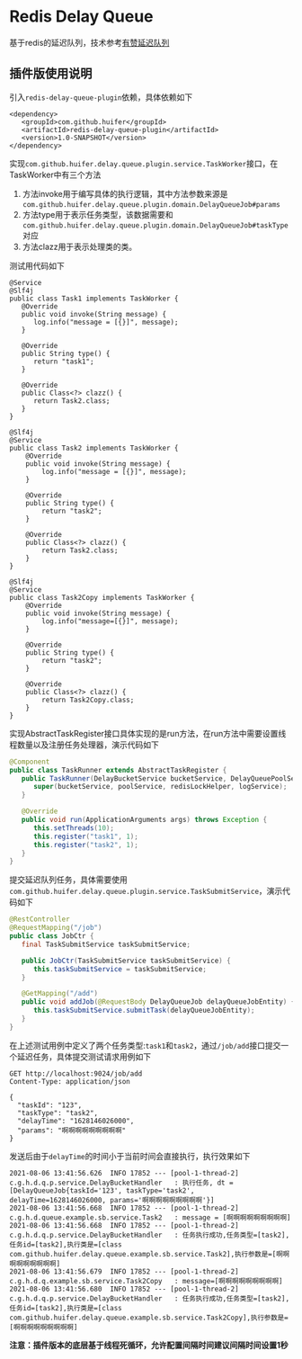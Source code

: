 # Redis Delay Queue 
基于redis的延迟队列，技术参考[有赞延迟队列](https://tech.youzan.com/queuing_delay/)

## 插件版使用说明

引入`redis-delay-queue-plugin`依赖，具体依赖如下

```
<dependency>
   <groupId>com.github.huifer</groupId>
   <artifactId>redis-delay-queue-plugin</artifactId>
   <version>1.0-SNAPSHOT</version>
</dependency>
```

实现`com.github.huifer.delay.queue.plugin.service.TaskWorker`接口，在TaskWorker中有三个方法

1. 方法invoke用于编写具体的执行逻辑，其中方法参数来源是`com.github.huifer.delay.queue.plugin.domain.DelayQueueJob#params`
2. 方法type用于表示任务类型，该数据需要和`com.github.huifer.delay.queue.plugin.domain.DelayQueueJob#taskType`对应
3. 方法clazz用于表示处理类的类。

测试用代码如下

```
@Service
@Slf4j
public class Task1 implements TaskWorker {
   @Override
   public void invoke(String message) {
      log.info("message = [{}]", message);
   }

   @Override
   public String type() {
      return "task1";
   }

   @Override
   public Class<?> clazz() {
      return Task2.class;
   }
}

@Slf4j
@Service
public class Task2 implements TaskWorker {
	@Override
	public void invoke(String message) {
		log.info("message = [{}]", message);
	}

	@Override
	public String type() {
		return "task2";
	}

	@Override
	public Class<?> clazz() {
		return Task2.class;
	}
}

@Slf4j
@Service
public class Task2Copy implements TaskWorker {
	@Override
	public void invoke(String message) {
		log.info("message=[{}]", message);
	}

	@Override
	public String type() {
		return "task2";
	}

	@Override
	public Class<?> clazz() {
		return Task2Copy.class;
	}
}
```

实现AbstractTaskRegister接口具体实现的是run方法，在run方法中需要设置线程数量以及注册任务处理器，演示代码如下

```java
@Component
public class TaskRunner extends AbstractTaskRegister {
   public TaskRunner(DelayBucketService bucketService, DelayQueuePoolService poolService, RedisLockServiceImpl redisLockHelper, LogService logService) {
      super(bucketService, poolService, redisLockHelper, logService);
   }

   @Override
   public void run(ApplicationArguments args) throws Exception {
      this.setThreads(10);
      this.register("task1", 1);
      this.register("task2", 1);
   }
}
```

提交延迟队列任务，具体需要使用`com.github.huifer.delay.queue.plugin.service.TaskSubmitService`，演示代码如下

```java
@RestController
@RequestMapping("/job")
public class JobCtr {
   final TaskSubmitService taskSubmitService;

   public JobCtr(TaskSubmitService taskSubmitService) {
      this.taskSubmitService = taskSubmitService;
   }

   @GetMapping("/add")
   public void addJob(@RequestBody DelayQueueJob delayQueueJobEntity) {
      this.taskSubmitService.submitTask(delayQueueJobEntity);
   }
}
```

在上述测试用例中定义了两个任务类型:`task1`和`task2`，通过`/job/add`接口提交一个延迟任务，具体提交测试请求用例如下

```http
GET http://localhost:9024/job/add
Content-Type: application/json

{
  "taskId": "123",
  "taskType": "task2",
  "delayTime": "1628146026000",
  "params": "啊啊啊啊啊啊啊啊啊"
}
```

发送后由于`delayTime`的时间小于当前时间会直接执行，执行效果如下

```
2021-08-06 13:41:56.626  INFO 17852 --- [pool-1-thread-2] c.g.h.d.q.p.service.DelayBucketHandler   : 执行任务, dt = [DelayQueueJob{taskId='123', taskType='task2', delayTime=1628146026000, params='啊啊啊啊啊啊啊啊啊'}]
2021-08-06 13:41:56.668  INFO 17852 --- [pool-1-thread-2] c.g.h.d.queue.example.sb.service.Task2   : message = [啊啊啊啊啊啊啊啊啊]
2021-08-06 13:41:56.668  INFO 17852 --- [pool-1-thread-2] c.g.h.d.q.p.service.DelayBucketHandler   : 任务执行成功,任务类型=[task2],任务id=[task2],执行类是=[class com.github.huifer.delay.queue.example.sb.service.Task2],执行参数是=[啊啊啊啊啊啊啊啊啊]
2021-08-06 13:41:56.679  INFO 17852 --- [pool-1-thread-2] c.g.h.d.q.example.sb.service.Task2Copy   : message=[啊啊啊啊啊啊啊啊啊]
2021-08-06 13:41:56.680  INFO 17852 --- [pool-1-thread-2] c.g.h.d.q.p.service.DelayBucketHandler   : 任务执行成功,任务类型=[task2],任务id=[task2],执行类是=[class com.github.huifer.delay.queue.example.sb.service.Task2Copy],执行参数是=[啊啊啊啊啊啊啊啊啊]

```

**注意：插件版本的底层基于线程死循环，允许配置间隔时间建议间隔时间设置1秒**
